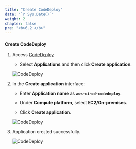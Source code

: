 ```yaml
---
title: "Create CodeDeploy"
date: "`r Sys.Date()`"
weight: 2
chapter: false
pre: "<b>6.2 </b>"
---
```


#### Create CodeDeploy

1. Access [CodeDeploy](https://ap-southeast-1.console.aws.amazon.com/codesuite/codedeploy/applications?region=ap-southeast-1)

    - Select **Applications** and then click **Create application**.

    ![CodeDeploy](/images/6-CodeDeploy/1.png)

2. In the **Create application** interface:

    - Enter **Application name** as **```aws-ci-cd-codedeploy```**.

    - Under **Compute platform**, select **EC2/On-premises**.

    - Click **Create application**.

    ![CodeDeploy](/images/6-CodeDeploy/2.png)

3. Application created successfully.

    ![CodeDeploy](/images/6-CodeDeploy/3.png)
